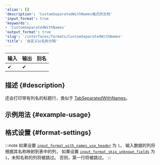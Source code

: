 ```yaml
---
'alias': []
'description': 'CustomSeparatedWithNames格式的文档'
'input_format': true
'keywords':
- 'CustomSeparatedWithNames'
'output_format': true
'slug': '/interfaces/formats/CustomSeparatedWithNames'
'title': '自定义以名称分隔'
---
```


| 输入 | 输出 | 别名 |
|-------|--------|-------|
| ✔     | ✔      |       |

## 描述 {#description}

还会打印带有列名的标题行，类似于 [TabSeparatedWithNames](../TabSeparated/TabSeparatedWithNames.md)。

## 示例用法 {#example-usage}

## 格式设置 {#format-settings}

:::note
如果设置 [`input_format_with_names_use_header`](../../../operations/settings/settings-formats.md/#input_format_with_names_use_header) 为 `1`，
输入数据的列将根据其名称映射到表中的列，
如果设置 [`input_format_skip_unknown_fields`](../../../operations/settings/settings-formats.md/#input_format_skip_unknown_fields) 为 `1`，未知名称的列将被跳过。
否则，第一行将被跳过。
:::
